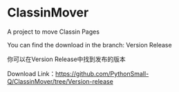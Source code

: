 # ClassinMover
A project to move Classin Pages

You can find the download in the branch: Version Release

你可以在Version Release中找到发布的版本

Download Link：https://github.com/PythonSmall-Q/ClassinMover/tree/Version-release
